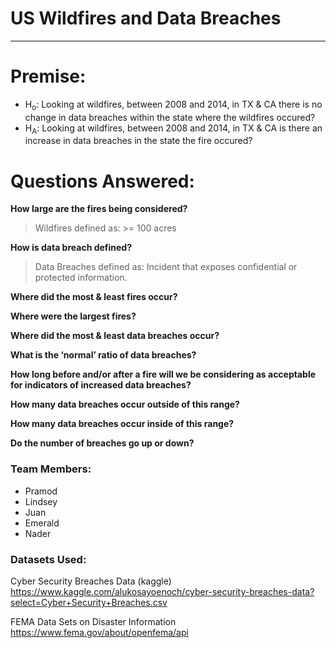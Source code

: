 # US Wildfires and Data Breaches
--- 

# Premise:

* H<sub>o</sub>: 
  Looking at wildfires, between 2008 and 2014, in TX & CA there is no change in data breaches within the state where the wildfires occured?
* H<sub>A</sub>:
  Looking at wildfires, between 2008 and 2014, in TX & CA is there an increase in data breaches in the state the fire occured?


# Questions Answered:

**How large are the fires being considered?** 
  > Wildfires defined as: >= 100 acres
    
**How is data breach defined?**
  > Data Breaches defined as: Incident that exposes confidential or protected information.
    
**Where did the most & least fires occur?**
    
**Where were the largest fires?**
    
**Where did the most & least data breaches occur?**
    
**What is the ‘normal’ ratio of data breaches?**
    
**How long before and/or after a fire will we be considering as acceptable for indicators of increased data breaches?**
    
**How many data breaches occur outside of this range?**
    
**How many data breaches occur inside of this range?**
    
**Do the number of breaches go up or down?**


### Team Members:
* Pramod 
* Lindsey
* Juan
* Emerald
* Nader

### Datasets Used:

Cyber Security Breaches Data (kaggle)
https://www.kaggle.com/alukosayoenoch/cyber-security-breaches-data?select=Cyber+Security+Breaches.csv

FEMA Data Sets on Disaster Information
https://www.fema.gov/about/openfema/api
